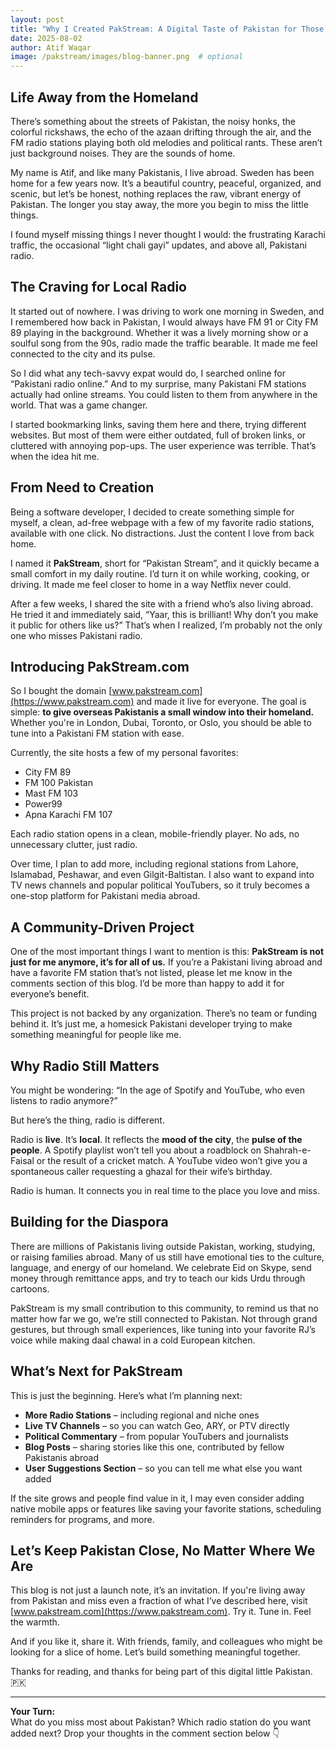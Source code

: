 ```yaml
---
layout: post
title: "Why I Created PakStream: A Digital Taste of Pakistan for Those Living Abroad"
date: 2025-08-02
author: Atif Waqar
image: /pakstream/images/blog-banner.png  # optional
---
```


## Life Away from the Homeland

There’s something about the streets of Pakistan, the noisy honks, the colorful rickshaws, the echo of the azaan drifting through the air, and the FM radio stations playing both old melodies and political rants. These aren’t just background noises. They are the sounds of home.

My name is Atif, and like many Pakistanis, I live abroad. Sweden has been home for a few years now. It’s a beautiful country, peaceful, organized, and scenic, but let’s be honest, nothing replaces the raw, vibrant energy of Pakistan. The longer you stay away, the more you begin to miss the little things.

I found myself missing things I never thought I would: the frustrating Karachi traffic, the occasional “light chali gayi” updates, and above all, Pakistani radio.

## The Craving for Local Radio

It started out of nowhere. I was driving to work one morning in Sweden, and I remembered how back in Pakistan, I would always have FM 91 or City FM 89 playing in the background. Whether it was a lively morning show or a soulful song from the 90s, radio made the traffic bearable. It made me feel connected to the city and its pulse.

So I did what any tech-savvy expat would do, I searched online for “Pakistani radio online.” And to my surprise, many Pakistani FM stations actually had online streams. You could listen to them from anywhere in the world. That was a game changer.

I started bookmarking links, saving them here and there, trying different websites. But most of them were either outdated, full of broken links, or cluttered with annoying pop-ups. The user experience was terrible. That’s when the idea hit me.

## From Need to Creation

Being a software developer, I decided to create something simple for myself, a clean, ad-free webpage with a few of my favorite radio stations, available with one click. No distractions. Just the content I love from back home.

I named it **PakStream**, short for “Pakistan Stream”, and it quickly became a small comfort in my daily routine. I’d turn it on while working, cooking, or driving. It made me feel closer to home in a way Netflix never could.

After a few weeks, I shared the site with a friend who’s also living abroad. He tried it and immediately said, “Yaar, this is brilliant! Why don’t you make it public for others like us?” That’s when I realized, I’m probably not the only one who misses Pakistani radio.

## Introducing PakStream.com

So I bought the domain [www.pakstream.com](https://www.pakstream.com) and made it live for everyone. The goal is simple: **to give overseas Pakistanis a small window into their homeland.** Whether you're in London, Dubai, Toronto, or Oslo, you should be able to tune into a Pakistani FM station with ease.

Currently, the site hosts a few of my personal favorites:

- City FM 89  
- FM 100 Pakistan  
- Mast FM 103  
- Power99  
- Apna Karachi FM 107

Each radio station opens in a clean, mobile-friendly player. No ads, no unnecessary clutter, just radio.

Over time, I plan to add more, including regional stations from Lahore, Islamabad, Peshawar, and even Gilgit-Baltistan. I also want to expand into TV news channels and popular political YouTubers, so it truly becomes a one-stop platform for Pakistani media abroad.

## A Community-Driven Project

One of the most important things I want to mention is this: **PakStream is not just for me anymore, it’s for all of us.** If you’re a Pakistani living abroad and have a favorite FM station that’s not listed, please let me know in the comments section of this blog. I’d be more than happy to add it for everyone’s benefit.

This project is not backed by any organization. There’s no team or funding behind it. It’s just me, a homesick Pakistani developer trying to make something meaningful for people like me.

## Why Radio Still Matters

You might be wondering: “In the age of Spotify and YouTube, who even listens to radio anymore?”

But here’s the thing, radio is different.

Radio is **live**. It’s **local**. It reflects the **mood of the city**, the **pulse of the people**. A Spotify playlist won’t tell you about a roadblock on Shahrah-e-Faisal or the result of a cricket match. A YouTube video won’t give you a spontaneous caller requesting a ghazal for their wife’s birthday.

Radio is human. It connects you in real time to the place you love and miss.

## Building for the Diaspora

There are millions of Pakistanis living outside Pakistan, working, studying, or raising families abroad. Many of us still have emotional ties to the culture, language, and energy of our homeland. We celebrate Eid on Skype, send money through remittance apps, and try to teach our kids Urdu through cartoons.

PakStream is my small contribution to this community, to remind us that no matter how far we go, we’re still connected to Pakistan. Not through grand gestures, but through small experiences, like tuning into your favorite RJ’s voice while making daal chawal in a cold European kitchen.

## What’s Next for PakStream

This is just the beginning. Here’s what I’m planning next:

- **More Radio Stations** – including regional and niche ones  
- **Live TV Channels** – so you can watch Geo, ARY, or PTV directly  
- **Political Commentary** – from popular YouTubers and journalists  
- **Blog Posts** – sharing stories like this one, contributed by fellow Pakistanis abroad  
- **User Suggestions Section** – so you can tell me what else you want added

If the site grows and people find value in it, I may even consider adding native mobile apps or features like saving your favorite stations, scheduling reminders for programs, and more.

## Let’s Keep Pakistan Close, No Matter Where We Are

This blog is not just a launch note, it’s an invitation. If you're living away from Pakistan and miss even a fraction of what I’ve described here, visit [www.pakstream.com](https://www.pakstream.com). Try it. Tune in. Feel the warmth.

And if you like it, share it. With friends, family, and colleagues who might be looking for a slice of home. Let’s build something meaningful together.

Thanks for reading, and thanks for being part of this digital little Pakistan. 🇵🇰

---

**Your Turn:**  
What do you miss most about Pakistan? Which radio station do you want added next? Drop your thoughts in the comment section below 👇
